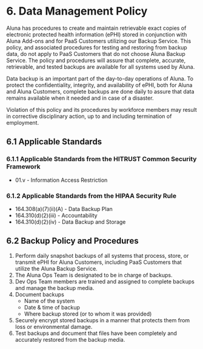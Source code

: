 # 6. Data Management Policy

Aluna has procedures to create and maintain retrievable exact copies of electronic protected health information (ePHI) stored in conjunction with Aluna Add-ons and for PaaS Customers utilizing our Backup Service. This policy, and associated procedures for testing and restoring from backup data, do not apply to PaaS Customers that do not choose Aluna Backup Service. The policy and procedures will assure that complete, accurate, retrievable, and tested backups are available for all systems used by Aluna.

Data backup is an important part of the day-to-day operations of Aluna. To protect the confidentiality, integrity, and availability of ePHI, both for Aluna and Aluna Customers, complete backups are done daily to assure that data remains available when it needed and in case of a disaster.

Violation of this policy and its procedures by workforce members may result in corrective disciplinary action, up to and including termination of employment.

## 6.1 Applicable Standards

### 6.1.1 Applicable Standards from the HITRUST Common Security Framework

* 01.v - Information Access Restriction

### 6.1.2 Applicable Standards from the HIPAA Security Rule

* 164.308(a)(7)(ii)(A) - Data Backup Plan
* 164.310(d)(2)(iii) - Accountability
* 164.310(d)(2)(iv) - Data Backup and Storage

## 6.2 Backup Policy and Procedures

1. Perform daily snapshot backups of all systems that process, store, or transmit ePHI for Aluna Customers, including PaaS Customers that utilize the Aluna Backup Service.
2. The Aluna Ops Team is designated to be in charge of backups.
3. Dev Ops Team members are trained and assigned to complete backups and manage the backup media.
4. Document backups
   * Name of the system
   * Date & time of backup
   * Where backup stored (or to whom it was provided)
5. Securely encrypt stored backups in a manner that protects them from loss or environmental damage.
6. Test backups and document that files have been completely and accurately restored from the backup media.
